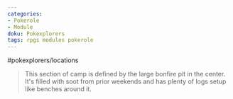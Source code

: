 ```yaml
---
categories:
- Pokerole
- Module
doku: Pokexplorers
tags: rpgs modules pokerole
---
```

#pokexplorers/locations 

> This section of camp is defined by the large bonfire pit in the center. It's filled with soot from prior weekends and has plenty of logs setup like benches around it. 